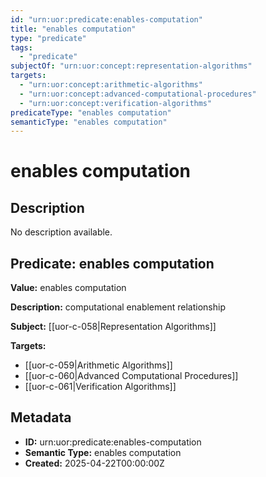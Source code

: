 ```yaml
---
id: "urn:uor:predicate:enables-computation"
title: "enables computation"
type: "predicate"
tags:
  - "predicate"
subjectOf: "urn:uor:concept:representation-algorithms"
targets:
  - "urn:uor:concept:arithmetic-algorithms"
  - "urn:uor:concept:advanced-computational-procedures"
  - "urn:uor:concept:verification-algorithms"
predicateType: "enables computation"
semanticType: "enables computation"
---
```


# enables computation

## Description

No description available.

## Predicate: enables computation

**Value:** enables computation

**Description:** computational enablement relationship

**Subject:** [[uor-c-058|Representation Algorithms]]

**Targets:**

- [[uor-c-059|Arithmetic Algorithms]]
- [[uor-c-060|Advanced Computational Procedures]]
- [[uor-c-061|Verification Algorithms]]

## Metadata

- **ID:** urn:uor:predicate:enables-computation
- **Semantic Type:** enables computation
- **Created:** 2025-04-22T00:00:00Z

